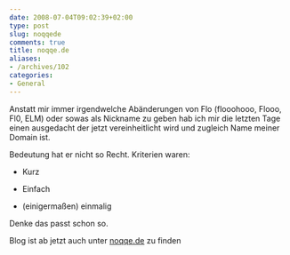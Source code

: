 ```yaml
---
date: 2008-07-04T09:02:39+02:00
type: post
slug: noqqede
comments: true
title: noqqe.de
aliases:
- /archives/102
categories:
- General
---
```


Anstatt mir immer irgendwelche Abänderungen von Flo (flooohooo, Flooo, Fl0, ELM) oder sowas als Nickname zu geben hab ich mir die letzten Tage einen ausgedacht der jetzt vereinheitlicht wird und zugleich Name meiner Domain ist.

Bedeutung hat er nicht so Recht. Kriterien waren:

	
  * Kurz

	
  * Einfach

	
  * (einigermaßen) einmalig


Denke das passt schon so.

Blog ist ab jetzt auch unter [noqqe.de](http://noqqe.de) zu finden
